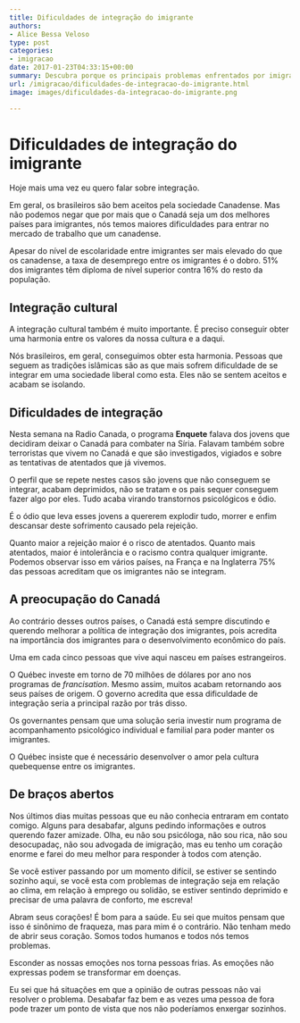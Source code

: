 ```yaml
---
title: Dificuldades de integração do imigrante
authors:
- Alice Bessa Veloso
type: post
categories:
- imigracao
date: 2017-01-23T04:33:15+00:00
summary: Descubra porque os principais problemas enfrentados por imigrantes estão relacionados com as dificuldades de integração à sociedade que os acolhem
url: /imigracao/dificuldades-de-integracao-do-imigrante.html
image: images/dificuldades-da-integracao-do-imigrante.png

---
```

# Dificuldades de integração do imigrante

Hoje mais uma vez eu quero falar sobre integração.

Em geral, os brasileiros são bem aceitos pela sociedade Canadense. Mas não podemos negar que por mais que o Canadá seja um dos melhores países para imigrantes, nós temos maiores dificuldades para entrar no mercado de trabalho que um canadense.

Apesar do nível de escolaridade entre imigrantes ser mais elevado do que os canadense, a taxa de desemprego entre os imigrantes é o dobro. 51% dos imigrantes têm diploma de nível superior contra 16% do resto da população.

## Integração cultural

A integração cultural também é muito importante. É preciso conseguir obter uma harmonia entre os valores da nossa cultura e a daqui.

Nós brasileiros, em geral, conseguimos obter esta harmonia. Pessoas que seguem as tradições islâmicas são as que mais sofrem dificuldade de se integrar em uma sociedade liberal como esta. Eles não se sentem aceitos e acabam se isolando.

## Dificuldades de integração

Nesta semana na Radio Canada, o programa **Enquete** falava dos jovens que decidiram deixar o Canadá para combater na Síria. Falavam também sobre terroristas que vivem no Canadá e que são investigados, vigiados e sobre as tentativas de atentados que já vivemos.

O perfil que se repete nestes casos são jovens que não conseguem se integrar, acabam deprimidos, não se tratam e os pais sequer conseguem fazer algo por eles. Tudo acaba virando transtornos psicológicos e ódio.

É o ódio que leva esses jovens a quererem explodir tudo, morrer e enfim descansar deste sofrimento causado pela rejeição.

Quanto maior a rejeição maior é o risco de atentados. Quanto mais atentados, maior é intolerância e o racismo contra qualquer imigrante. Podemos observar isso em vários países, na França e na Inglaterra 75% das pessoas acreditam que os imigrantes não se integram.

## A preocupação do Canadá

Ao contrário desses outros países, o Canadá está sempre discutindo e querendo melhorar a política de integração dos imigrantes, pois acredita na importância dos imigrantes para o desenvolvimento econômico do país.

Uma em cada cinco pessoas que vive aqui nasceu em países estrangeiros.

O Québec investe em torno de 70 milhões de dólares por ano nos programas de _francisation_. Mesmo assim, muitos acabam retornando aos seus países de origem. O governo acredita que essa dificuldade de integração seria a principal razão por trás disso.

Os governantes pensam que uma solução seria investir num programa de acompanhamento psicológico individual e familial para poder manter os imigrantes.

O Québec insiste que é necessário desenvolver o amor pela cultura quebequense entre os imigrantes.

## De braços abertos

Nos últimos dias muitas pessoas que eu não conhecia entraram em contato comigo. Alguns para desabafar, alguns pedindo informações e outros querendo fazer amizade. Olha, eu não sou psicóloga, não sou rica, não sou desocupadaç, não sou advogada de imigração, mas eu tenho um coração enorme e farei do meu melhor para responder à todos com atenção.

Se você estiver passando por um momento difícil, se estiver se sentindo sozinho aqui, se você esta com problemas de integração seja em relação ao clima, em relação à emprego ou solidão, se estiver sentindo deprimido e precisar de uma palavra de conforto, me escreva!

Abram seus corações! É bom para a saúde. Eu sei que muitos pensam que isso é sinônimo de fraqueza, mas para mim é o contrário. Não tenham medo de abrir seus coração. Somos todos humanos e todos nós temos problemas.

Esconder as nossas emoções nos torna pessoas frias. As emoções não expressas podem se transformar em doenças.

Eu sei que há situações em que a opinião de outras pessoas não vai resolver o problema. Desabafar faz bem e as vezes uma pessoa de fora pode trazer um ponto de vista que nos não poderíamos enxergar sozinhos.